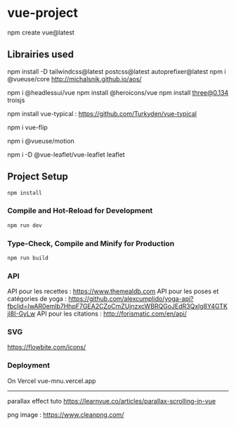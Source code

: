 # vue-project

npm create vue@latest

## Librairies used 

npm install -D tailwindcss@latest postcss@latest autoprefixer@latest
npm i @vueuse/core
http://michalsnik.github.io/aos/


npm i @headlessui/vue
npm install @heroicons/vue
npm install three@0.134 troisjs

npm install vue-typical : https://github.com/Turkyden/vue-typical

npm i vue-flip

npm i @vueuse/motion

npm i -D @vue-leaflet/vue-leaflet leaflet

## Project Setup

```sh
npm install
```

### Compile and Hot-Reload for Development

```sh
npm run dev
```

### Type-Check, Compile and Minify for Production

```sh
npm run build
```

### API

API pour les recettes : https://www.themealdb.com
API pour les poses et catégories de yoga : https://github.com/alexcumplido/yoga-api?fbclid=IwAR0emlb7HhpF7GEA2CZoCmZUjnzxcWBRQGoJEdR3Qxlg8Y4GTKjl8I-GyLw
API pour les citations : http://forismatic.com/en/api/

### SVG 

https://flowbite.com/icons/

### Deployment 

On Vercel 
vue-mnu.vercel.app


-----

parallax effect tuto
https://learnvue.co/articles/parallax-scrolling-in-vue 

png image : 
https://www.cleanpng.com/
